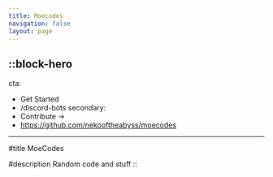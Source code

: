 ```yaml
---
title: Moecodes
navigation: false
layout: page
---
```


::block-hero
---
cta:
  - Get Started
  - /discord-bots
secondary:
  - Contribute →
  - https://github.com/nekooftheabyss/moecodes
---

#title
MoeCodes

#description
Random code and stuff
::
